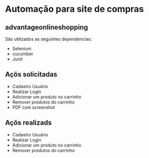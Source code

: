 # Automação para site de compras
## advantageonlineshopping

São utilizados as seguintes dependencias:


- Selenium
- cucumber
- Junit

## Açõs solicitadas

- Cadastro Usuário
- Realizar Login
- Adicionar um produto no carrinho
- Remover produtos do carrinho
- PDF com screenshot

## Açõs realizads

- Cadastro Usuário
- Realizar Login
- Adicionar um produto no carrinho
- Remover produtos do carrinho
